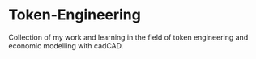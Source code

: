 # Token-Engineering
Collection of my work and learning in the field of token engineering and economic modelling with cadCAD.
